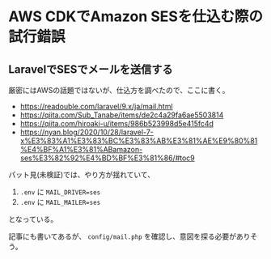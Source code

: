 # AWS CDKでAmazon SESを仕込む際の試行錯誤

## LaravelでSESでメールを送信する

厳密にはAWSの話題ではないが、仕込方を調べたので、ここに書く。

- https://readouble.com/laravel/9.x/ja/mail.html
- https://qiita.com/Sub_Tanabe/items/de2c4a29fa6ae5503814
- https://qiita.com/hiroaki-u/items/986b523998d5e415fc4d
- https://nyan.blog/2020/10/28/laravel-7-x%E3%83%A1%E3%83%BC%E3%83%AB%E3%81%AE%E9%80%81%E4%BF%A1%E3%81%ABamazon-ses%E3%82%92%E4%BD%BF%E3%81%86/#toc9

パット見(未検証)では、やり方が揺れていて、

1. `.env` に `MAIL_DRIVER=ses`
2. `.env` に `MAIL_MAILER=ses`

となっている。

記事にも書いてあるが、 `config/mail.php` を確認し、意図を探る必要がありそう。
